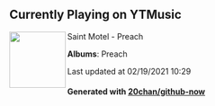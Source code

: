 ## Currently Playing on YTMusic

[<img align="left" width="100" src="https://lh3.googleusercontent.com/Nngfg8I1yVCy-x7wYNJpL4y0h91yfi4ZUMXSKcy3YvOfj8roaw5-PmR-MjlUDlcjrWPutyUU4OZfiKUP">](https://music.youtube.com/channel/UC7JlXAEJPpTUT6x1_E7ijrg)

Saint Motel - Preach

**Albums**: Preach

Last updated at 02/19/2021 10:29

#### Generated with [20chan/github-now](https://github.com/20chan/github-now)


<!--
**20chan/20chan** is a ✨ _special_ ✨ repository because its `README.md` (this file) appears on your GitHub profile.

Here are some ideas to get you started:

- 🔭 I’m currently working on ...
- 🌱 I’m currently learning ...
- 👯 I’m looking to collaborate on ...
- 🤔 I’m looking for help with ...
- 💬 Ask me about ...
- 📫 How to reach me: ...
- 😄 Pronouns: ...
- ⚡ Fun fact: ...
-->
